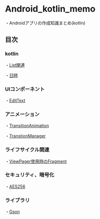 # Android_kotlin_memo

・Androidアプリの作成知識まとめ(kotlin)

## 目次

### kotlin

・[List関連](text/List.md)

・[日時](text/use_date_and_time.md)

### UIコンポーネント

・[EditText](text/EditText.md)

### アニメーション

・[TransitionAnimation](text/TransitionAnimation.md)

・[TranstionManager](text/TransitionManager.md)

### ライフサイクル関連

・[ViewPager使用時のFragment](text/LifeCycle.md)

### セキュリティ、暗号化

・[AES256](text/AES256.md)

### ライブラリ

・[Gson](text/gson.md)
